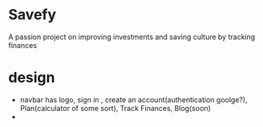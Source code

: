 # Savefy
A passion project on improving investments and saving culture by tracking finances

# design 
- navbar has logo, sign in , create an account(authentication goolge?), Plan(calculator of some sort), Track Finances, Blog(soon)
- 